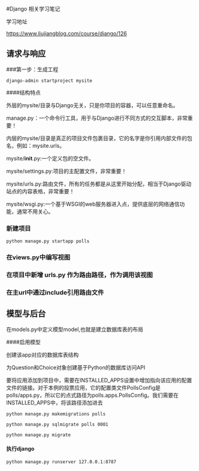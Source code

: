 #Django 相关学习笔记


学习地址

https://www.liujiangblog.com/course/django/126

## 请求与响应


###第一步：生成工程

    django-admin startproject mysite

####结构特点

外层的mysite/目录与Django无关，只是你项目的容器，可以任意重命名。

manage.py：一个命令行工具，用于与Django进行不同方式的交互脚本，非常重要！

内层的mysite/目录是真正的项目文件包裹目录，它的名字是你引用内部文件的包名，例如：mysite.urls。

mysite/__init__.py:一个定义包的空文件。

mysite/settings.py:项目的主配置文件，非常重要！

mysite/urls.py:路由文件，所有的任务都是从这里开始分配，相当于Django驱动站点的内容表格，非常重要！

mysite/wsgi.py:一个基于WSGI的web服务器进入点，提供底层的网络通信功能，通常不用关心。

### 新建项目

    python manage.py startapp polls
    
### 在views.py中编写视图

### 在项目中新增 urls.py 作为路由路径，作为调用该视图

### 在主url中通过include引用路由文件

## 模型与后台

在models.py中定义模型model,也就是建立数据库表的布局

####启用模型  

创建该app对应的数据库表结构

为Question和Choice对象创建基于Python的数据库访问API

要将应用添加到项目中，需要在INSTALLED_APPS设置中增加指向该应用的配置文件的链接。对于本例的投票应用，它的配置类文件PollsConfig是polls/apps.py，所以它的点式路径为polls.apps.PollsConfig。我们需要在INSTALLED_APPS中，将该路径添加进去

    python manage.py makemigrations polls
    
    python manage.py sqlmigrate polls 0001
    
    python manage.py migrate
    
#### 执行django

    python manage.py runserver 127.0.0.1:8787
    
